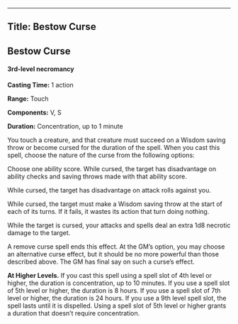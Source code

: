-------------------------
Title: Bestow Curse
-------------------------

## Bestow Curse

#### 3rd-level necromancy


**Casting Time:** 1 action 

**Range:** Touch 

**Components:** V, S 

**Duration:** Concentration, up to 1 minute


You touch a creature, and that creature must succeed on a Wisdom saving
throw or become cursed for the duration of the spell. When you cast this
spell, choose the nature of the curse from the following options:


Choose one ability score. While cursed, the target has disadvantage on
ability checks and saving throws made with that ability score.

While cursed, the target has disadvantage on attack rolls against you.

While cursed, the target must make a Wisdom saving throw at the start of
each of its turns. If it fails, it wastes its action that turn doing
nothing.

While the target is cursed, your attacks and spells deal an extra 1d8
necrotic damage to the target.

A remove curse spell ends this effect. At the
GM’s option, you may choose an alternative curse effect, but it should
be no more powerful than those described above. The GM has final say on
such a curse’s effect.

**At Higher Levels.** If you cast this spell using a spell
slot of 4th level or higher, the duration is concentration, up to 10
minutes. If you use a spell slot of 5th level or higher, the duration is
8 hours. If you use a spell slot of 7th level or higher, the duration is
24 hours. If you use a 9th level spell slot, the spell lasts until it is
dispelled. Using a spell slot of 5th level or higher grants a duration
that doesn’t require concentration.


